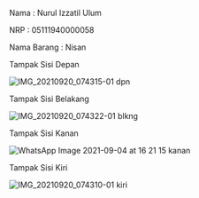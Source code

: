 Nama : Nurul Izzatil Ulum

NRP : 05111940000058

Nama Barang : Nisan


Tampak Sisi Depan

![IMG_20210920_074315-01 dpn](https://user-images.githubusercontent.com/76694068/133967422-dcfab475-f03b-44b4-8e8f-432e6443ab56.jpeg)


Tampak Sisi Belakang

![IMG_20210920_074322-01 blkng](https://user-images.githubusercontent.com/76694068/133967470-3011ff73-dcd1-45a9-bfb2-f5e8c5228dfc.jpeg)


Tampak Sisi Kanan

![WhatsApp Image 2021-09-04 at 16 21 15 kanan](https://user-images.githubusercontent.com/76694068/133967509-da38f01a-038c-467f-a71d-c7cf7680759d.jpeg)


Tampak Sisi Kiri

![IMG_20210920_074310-01 kiri](https://user-images.githubusercontent.com/76694068/133967557-7861a580-54c6-400d-a9e5-52a32e55bb8c.jpeg)
